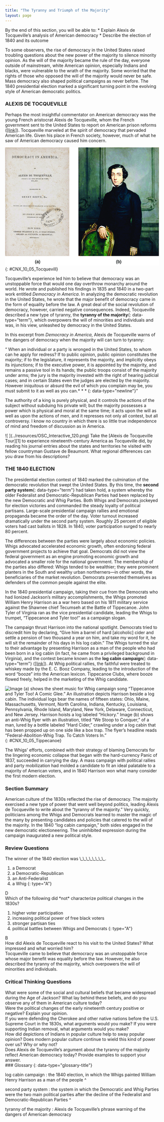 ```yaml
---
title: "The Tyranny and Triumph of the Majority"
layout: page
---
```



<div data-type="abstract" markdown="1">
By the end of this section, you will be able to:
* Explain Alexis de Tocqueville’s analysis of American democracy
* Describe the election of 1840 and its outcome

</div>

To some observers, the rise of democracy in the United States raised troubling questions about the new power of the majority to silence minority opinion. As the will of the majority became the rule of the day, everyone outside of mainstream, white American opinion, especially Indians and blacks, were vulnerable to the wrath of the majority. Some worried that the rights of those who opposed the will of the majority would never be safe. Mass democracy also shaped political campaigns as never before. The 1840 presidential election marked a significant turning point in the evolving style of American democratic politics.

### ALEXIS DE TOCQUEVILLE

Perhaps the most insightful commentator on American democracy was the young French aristocrat Alexis de Tocqueville, whom the French government sent to the United States to report on American prison reforms ([\[link\]](#CNX_10_05_Tocquevill)). Tocqueville marveled at the spirit of democracy that pervaded American life. Given his place in French society, however, much of what he saw of American democracy caused him concern.

 ![Image (a) shows the cover of the first English translation of Alexis de Tocqueville&#x2019;s Democracy in America. Painting (b) is a portrait of Alexis de Tocqueville.](../resources/CNX_History_10_05_Tocquevill.jpg "Alexis de Tocqueville is best known for his insightful commentary on American democracy found in De la d&#xE9;mocratie en Am&#xE9;rique. The first volume of Tocqueville&#x2019;s two-volume work was immediately popular throughout Europe. The first English translation, by Henry Reeve and titled Democracy in America (a), was published in New York in 1838. Th&#xE9;odore Chass&#xE9;riau painted this portrait of Alexis de Tocqueville in 1850 (b)."){: #CNX_10_05_Tocquevill}

Tocqueville’s experience led him to believe that democracy was an unstoppable force that would one day overthrow monarchy around the world. He wrote and published his findings in 1835 and 1840 in a two-part work entitled *Democracy in America*. In analyzing the democratic revolution in the United States, he wrote that the major benefit of democracy came in the form of equality before the law. A great deal of the social revolution of democracy, however, carried negative consequences. Indeed, Tocqueville described a new type of tyranny, the **tyranny of the majority**{: data-type="term"}, which overpowers the will of minorities and individuals and was, in his view, unleashed by democracy in the United States.

In this excerpt from *Democracy in America*, Alexis de Tocqueville warns of the dangers of democracy when the majority will can turn to tyranny:

<q> When an individual or a party is wronged in the United States, to whom can he apply for redress? If to public opinion, public opinion constitutes the majority; if to the legislature, it represents the majority, and implicitly obeys its injunctions; if to the executive power, it is appointed by the majority, and remains a passive tool in its hands; the public troops consist of the majority under arms; the jury is the majority invested with the right of hearing judicial cases; and in certain States even the judges are elected by the majority. However iniquitous or absurd the evil of which you complain may be, you must submit to it as well as you can.* * *
{: data-type="newline"}

 The authority of a king is purely physical, and it controls the actions of the subject without subduing his private will; but the majority possesses a power which is physical and moral at the same time; it acts upon the will as well as upon the actions of men, and it represses not only all contest, but all controversy. I know no country in which there is so little true independence of mind and freedom of discussion as in America.</q>

<div data-type="note" data-has-label="true" class="history click-and-explore" data-label="Click and Explore" markdown="1">
<span data-type="media" data-alt=" "> ![ ](../resources/OSC_Interactive_120.png) </span>
Take the [Alexis de Tocqueville Tour][1] to experience nineteenth-century America as Tocqueville did, by reading his journal entries about the states and territories he visited with fellow countryman Gustave de Beaumont. What regional differences can you draw from his descriptions?

</div>

### THE 1840 ELECTION

The presidential election contest of 1840 marked the culmination of the democratic revolution that swept the United States. By this time, the **second party system**{: data-type="term"} had taken hold, a system whereby the older Federalist and Democratic-Republican Parties had been replaced by the new Democratic and Whig Parties. Both Whigs and Democrats jockeyed for election victories and commanded the steady loyalty of political partisans. Large-scale presidential campaign rallies and emotional propaganda became the order of the day. Voter turnout increased dramatically under the second party system. Roughly 25 percent of eligible voters had cast ballots in 1828. In 1840, voter participation surged to nearly 80 percent.

The differences between the parties were largely about economic policies. Whigs advocated accelerated economic growth, often endorsing federal government projects to achieve that goal. Democrats did not view the federal government as an engine promoting economic growth and advocated a smaller role for the national government. The membership of the parties also differed: Whigs tended to be wealthier; they were prominent planters in the South and wealthy urban northerners—in other words, the beneficiaries of the market revolution. Democrats presented themselves as defenders of the common people against the elite.

In the 1840 presidential campaign, taking their cue from the Democrats who had lionized Jackson’s military accomplishments, the Whigs promoted William Henry Harrison as a war hero based on his 1811 military service against the Shawnee chief Tecumseh at the Battle of Tippecanoe. John Tyler of Virginia ran as the vice presidential candidate, leading the Whigs to trumpet, “Tippecanoe and Tyler too!” as a campaign slogan.

The campaign thrust Harrison into the national spotlight. Democrats tried to discredit him by declaring, “Give him a barrel of hard \[alcoholic\] cider and settle a pension of two thousand a year on him, and take my word for it, he will sit the remainder of his days in his log cabin.” The Whigs turned the slur to their advantage by presenting Harrison as a man of the people who had been born in a log cabin (in fact, he came from a privileged background in Virginia), and the contest became known as the **log cabin campaign**{: data-type="term"} ([\[link\]](#CNX_10_05_Tippecanoe)). At Whig political rallies, the faithful were treated to whiskey made by the E. C. Booz Company, leading to the introduction of the word “booze” into the American lexicon. Tippecanoe Clubs, where booze flowed freely, helped in the marketing of the Whig candidate.

 ![Image (a) shows the sheet music for Whig campaign song &#x201C;Tippecanoe and Tyler Too! A Comic Glee.&#x201D; An illustration depicts Harrison beside a log cabin. The individual logs bear the names of fifteen states: Ohio, Maine, Massachusetts, Vermont, North Carolina, Indiana, Kentucky, Louisiana, Pennsylvania, Rhode Island, Maryland, New York, Delaware, Connecticut, and New Jersey. Harrison hoists a log labeled &#x201C;Hickory.&#x201D; Image (b) shows an anti-Whig flyer with an illustration, titled &#x201C;We Stoop to Conquer,&#x201D; of a man, lured by a bottle labeled &#x201C;Hard Cider,&#x201D; crawling under a log cabin that has been propped up on one side like a box trap. The flyer&#x2019;s headline reads &#x201C;Federal-Abolition-Whig Trap. To Catch Voters In.&#x201D;](../resources/CNX_History_10_05_Tippecanoe.jpg "The Whig campaign song &#x201C;Tippecanoe and Tyler Too!&#x201D; (a) and the anti-Whig flyers (b) that were circulated in response to the &#x201C;log cabin campaign&#x201D; illustrate the partisan fervor of the 1840 election."){: #CNX_10_05_Tippecanoe}

The Whigs’ efforts, combined with their strategy of blaming Democrats for the lingering economic collapse that began with the hard-currency Panic of 1837, succeeded in carrying the day. A mass campaign with political rallies and party mobilization had molded a candidate to fit an ideal palatable to a majority of American voters, and in 1840 Harrison won what many consider the first modern election.

### Section Summary

American culture of the 1830s reflected the rise of democracy. The majority exercised a new type of power that went well beyond politics, leading Alexis de Tocqueville to write about the “tyranny of the majority.” Very quickly, politicians among the Whigs and Democrats learned to master the magic of the many by presenting candidates and policies that catered to the will of the majority. In the 1840 “log cabin campaign,” both sides engaged in the new democratic electioneering. The uninhibited expression during the campaign inaugurated a new political style.

### Review Questions

<div data-type="exercise">
<div data-type="problem" markdown="1">
The winner of the 1840 election was \_\_\_\_\_\_\_\_.

1.  a Democrat
2.  a Democratic-Republican
3.  an Anti-Federalist
4.  a Whig
{: type="A"}

</div>
<div data-type="solution" markdown="1">
D

</div>
</div>

<div data-type="exercise">
<div data-type="problem" markdown="1">
Which of the following did *not* characterize political changes in the 1830s?

1.  higher voter participation
2.  increasing political power of free black voters
3.  stronger partisan ties
4.  political battles between Whigs and Democrats
{: type="A"}

</div>
<div data-type="solution" markdown="1">
B

</div>
</div>

<div data-type="exercise">
<div data-type="problem" markdown="1">
How did Alexis de Tocqueville react to his visit to the United States? What impressed and what worried him?

</div>
<div data-type="solution" markdown="1">
Tocqueville came to believe that democracy was an unstoppable force whose major benefit was equality before the law. However, he also described the tyranny of the majority, which overpowers the will of minorities and individuals.

</div>
</div>

### Critical Thinking Questions

<div data-type="exercise">
<div data-type="problem" markdown="1">
What were some of the social and cultural beliefs that became widespread during the Age of Jackson? What lay behind these beliefs, and do you observe any of them in American culture today?

</div>
</div>

<div data-type="exercise">
<div data-type="problem" markdown="1">
Were the political changes of the early nineteenth century positive or negative? Explain your opinion.

</div>
</div>

<div data-type="exercise">
<div data-type="problem" markdown="1">
If you were defending the Cherokee and other native nations before the U.S. Supreme Court in the 1830s, what arguments would you make? If you were supporting Indian removal, what arguments would you make?

</div>
</div>

<div data-type="exercise">
<div data-type="problem" markdown="1">
How did depictions of Indians in popular culture help to sway popular opinion? Does modern popular culture continue to wield this kind of power over us? Why or why not?

</div>
</div>

<div data-type="exercise">
<div data-type="problem" markdown="1">
Does Alexis de Tocqueville’s argument about the tyranny of the majority reflect American democracy today? Provide examples to support your answer.

</div>
</div>

<div data-type="glossary" markdown="1">
### Glossary
{: data-type="glossary-title"}

log cabin campaign
: the 1840 election, in which the Whigs painted William Henry Harrison as a man of the people
^

second party system
: the system in which the Democratic and Whig Parties were the two main political parties after the decline of the Federalist and Democratic-Republican Parties
^

tyranny of the majority
: Alexis de Tocqueville’s phrase warning of the dangers of American democracy

</div>



[1]: http://openstaxcollege.org/l/15Tocqueville
